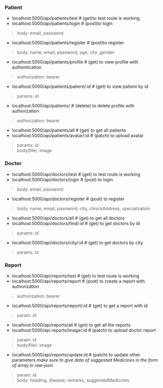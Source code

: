 ### Patient
* localhost:5000/api/patients/test        # (get)to test route is working  
* localhost:5000/api/patients/login       # (post)to login  
> body:    email, password  
* localhost:5000/api/patients/register    # (post)to register  
>    body:    name, email, password, age, city ,gender  
* localhost:5000/api/patients/profile     # (get) to view profile with authentication  
>    authorization: bearer  
* localhost:5000/api/patients/patient/:id   # (get) to view patient by id
>params: id  
* localhost:5000/api/patients/            # (delete) to delete profile with authorization  
>    authorization: bearer  
* localhost:5000/api/patients/all         # (get) to get all patients 
* localhost:5000/api/patients/avatar/:id  # (patch) to upload avatar
> params: id  
> body(file): image

### Doctor
* localhost:5000/api/doctors/test        # (get) to test route is working  
* localhost:5000/api/doctors/login       # (post) to login  
>    body:    email, password  
* localhost:5000/api/doctors/register    # (post) to register  
>    body:    name, email, password, city, clinickAddress, specialization  
* localhost:5000/api/doctors/all         # (get) to get all doctors  
* localhost:5000/api/doctors/find/:id         # (get) to get doctors by id  
>    params:    id    
* localhost:5000/api/doctors/city/:id         # (get) to get doctors by city   
>    params:     id   
  
### Report    
* localhost:5000/api/reports/test         # (get) to test route is working  
* localhost:5000/api/reports/report       # (post) to create a report with authorization  
>    authorization: bearer  
* localhost:5000/api/reports/report/:id   # (get) to get a report with id  
>    param:  id  
* localhost:5000/api/reports/all          # (get) to get all the reports  
* localhost:5000/api reports/image/:id        # (patch) to upload doctor report
>   param: id  
>  body(file): image
* localhost:5000/api/reports/update:id    # (patch) to update other parameters
*make sure to give data of suggested Medicines in the form of array in raw-json*
> param: id  
> body: heading, disease, remarks, suggestedMedicines
